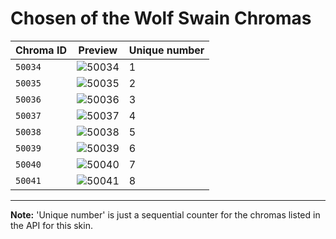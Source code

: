 # Chosen of the Wolf Swain Chromas

| Chroma ID | Preview | Unique number |
|---|---|---|
| `50034` | ![50034](https://raw.communitydragon.org/latest/plugins/rcp-be-lol-game-data/global/default/v1/champion-chroma-images/50/50034.png) | 1 |
| `50035` | ![50035](https://raw.communitydragon.org/latest/plugins/rcp-be-lol-game-data/global/default/v1/champion-chroma-images/50/50035.png) | 2 |
| `50036` | ![50036](https://raw.communitydragon.org/latest/plugins/rcp-be-lol-game-data/global/default/v1/champion-chroma-images/50/50036.png) | 3 |
| `50037` | ![50037](https://raw.communitydragon.org/latest/plugins/rcp-be-lol-game-data/global/default/v1/champion-chroma-images/50/50037.png) | 4 |
| `50038` | ![50038](https://raw.communitydragon.org/latest/plugins/rcp-be-lol-game-data/global/default/v1/champion-chroma-images/50/50038.png) | 5 |
| `50039` | ![50039](https://raw.communitydragon.org/latest/plugins/rcp-be-lol-game-data/global/default/v1/champion-chroma-images/50/50039.png) | 6 |
| `50040` | ![50040](https://raw.communitydragon.org/latest/plugins/rcp-be-lol-game-data/global/default/v1/champion-chroma-images/50/50040.png) | 7 |
| `50041` | ![50041](https://raw.communitydragon.org/latest/plugins/rcp-be-lol-game-data/global/default/v1/champion-chroma-images/50/50041.png) | 8 |

---

**Note:** 'Unique number' is just a sequential counter for the chromas listed in the API for this skin.